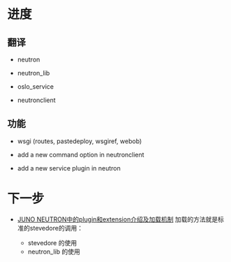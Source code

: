 # 进度

## 翻译

* neutron

* neutron\_lib

* oslo\_service

* neutronclient

## 功能

* wsgi \(routes, pastedeploy, wsgiref, webob\)

* add a new command option in neutronclient

* add a new service plugin in neutron

# 下一步

* [JUNO NEUTRON中的plugin和extension介绍及加载机制](http://bingotree.cn/?p=660&utm_source=tuicool&utm_medium=referral)   加载的方法就是标准的stevedore的调用：

  * stevedore 的使用
  * neutron\_lib 的使用



